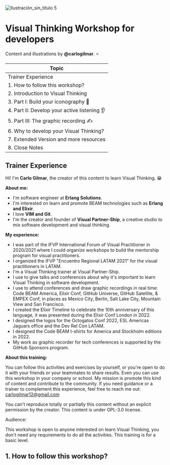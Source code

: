![Ilustración_sin_título 5](https://user-images.githubusercontent.com/17634377/208781041-ed5f1286-ae73-46c9-831a-839197e93df5.png)

# Visual Thinking Workshop for developers

Content and illustrations by **@carlogilmar**. ⭐️

| Topic                                  |
|----------------------------------------|
| Trainer Experience |
| 1. How to follow this workshop?               |
| 2. Introduction to Visual Thinking        |
| 3. Part I: Build your iconography 🎨      |
| 4. Part II: Develop your active listening 👂 |
| 5. Part III: The graphic recording ✍️      |
| 6. Why to develop your Visual Thinking?   |
| 7. Extended Version and more resources    |
| 8. Close Notes                            |

## Trainer Experience

Hi! I'm **Carlo Gilmar**, the creator of this content to learn Visual Thinking. 😁

**About me:**

- I'm software engineer at **Erlang Solutions**.
- I'm interested on learn and promote BEAM technologies such as **Erlang and Elixir**.
- I love **VIM and Git**.
- I'm the creator and founder of **Visual Partner-Ship**, a creative studio to mix software development and visual thinking.

**My experience:**

- I was part of the IFVP International Forum of Visual Practitioner in 2020/2021 where I could organize workshops to build the mentorship program for visual practitioners.
- I organized the IFVP "Encuentro Regional LATAM 2021" for the visual practitioners in LATAM.
- I'm a Visual Thinking trainer at Visual Partner-Ship. 
- I use to give talks and conferences about why it's important to learn Visual Thinking in software development. 
- I use to attend conferences and draw graphic recordings in real time: Code BEAM America, Elixir Conf, GitHub Universe, GitHub Satellite, & EMPEX Conf, in places as Mexico City, Berlin, Salt Lake City, Mountain View and San Francisco.
- I created the Elixir Timeline to celebrate the 10th anniversary of this language, it was presented during the Elixir Conf London in 2022.
- I designed the logos for the Octogatos Conf 2022, ESL Americas Jaguars office and the Dev Rel Con LATAM.
- I designed the Code BEAM t-shirts for America and Stockholm editions in 2022.
- My work as graphic recorder for tech conferences is supported by the GitHub Sponsors program. 

**About this training:**

You can follow this activities and exercises by yourself, or you're open to do it with your friends or your teammates to share results. Even you can use this workshop in your company or school. My mission is promote this kind of content and contribute to the community. If you need guidance or a trainer to complement this experience, feel free to reach me out: carlogilmar12@gmail.com

You can't reproduce totally or partially this content without an explicit permission by the creator. This content is under GPL-3.0 license.

Audience:

This workshop is open to anyone interested on learn Visual Thinking, you don't need any requirements to do all the activities. This training is for a basic level. 


## 1. How to follow this workshop?

